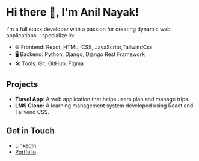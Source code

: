 # Hi there 👋, I'm Anil Nayak!

I'm a full stack developer with a passion for creating dynamic web applications. I specialize in:

- 🌐 Frontend: React, HTML, CSS, JavaScript,TailwindCss
- 🖥 Backend: Python, Django, Django Rest Framework
- 🛠 Tools: Git, GitHub, Figma

## Projects
- **Travel App**: A web application that helps users plan and manage trips.
- **LMS Clone**: A learning management system developed using React and Tailwind CSS.

## Get in Touch
- [LinkedIn](www.linkedin.com/in/anil-kumar-nayak)
- [Portfolio](https://your-portfolio.com)
